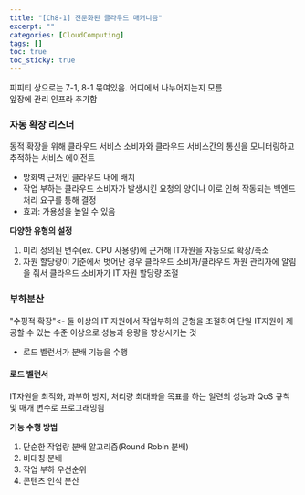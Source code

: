 ```yaml
---
title: "[Ch8-1] 전문화된 클라우드 매커니즘"
excerpt: ""
categories: [CloudComputing]
tags: []
toc: true
toc_sticky: true
---
```


피피티 상으로는 7-1, 8-1 묶여있음. 어디에서 나누어지는지 모름<br>
앞장에 관리 인프라 추가함


### 자동 확장 리스너
동적 확장을 위해 클라우드 서비스 소비자와 클라우드 서비스간의 통신을 모니터링하고 추적하는 서비스 에이전트
* 방화벽 근처인 클라우드 내에 배치
* 작업 부하는 클라우드 소비자가 발생시킨 요청의 양이나 이로 인해 작동되는 백엔드 처리 요구를 통해 결정
* 효과: 가용성을 높일 수 있음

**다양한 유형의 설정**
1. 미리 정의된 변수(ex. CPU 사용량)에 근거해 IT자원을 자동으로 확장/축소
2. 자원 할당량이 기준에서 벗어난 경우 클라우드 소비자/클라우드 자원 관리자에 알림을 줘서 클라우드 소비자가 IT 자원 할당량 조절

### 부하분산
"수평적 확장"<- 둘 이상의 IT 자원에서 작업부하의 균형을 조절하여 단일 IT자원이 제공할 수 있는 수준 이상으로 성능과 용량을 향상시키는 것
* 로드 벨런서가 분배 기능을 수행

#### 로드 벨런서
IT자원을 최적화, 과부하 방지, 처리량 최대화을 목표를 하는 일련의 성능과 QoS 규칙 및 매개 변수로 프로그래밍됨

**기능 수행 방법**
1. 단순한 작업량 분배 알고리즘(Round Robin 분배)
2. 비대칭 분배
3. 작업 부하 우선순위
4. 콘텐츠 인식 분산
